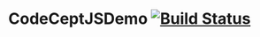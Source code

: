 # CodeCeptJSDemo       [![Build Status](https://travis-ci.org/dilankadon/CodeCeptJSDemo.svg?branch=master)](https://travis-ci.org/dilankadon/CodeCeptJSDemo)
